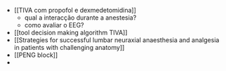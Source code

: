 - [[TIVA com propofol e dexmedetomidina]]
	- qual a interacção durante a anestesia?
	- como avaliar o EEG?
- [[tool decision making algorithm TIVA]]
- [[Strategies for successful lumbar neuraxial anaesthesia and analgesia in patients with challenging anatomy]]
- [[PENG block]]
-